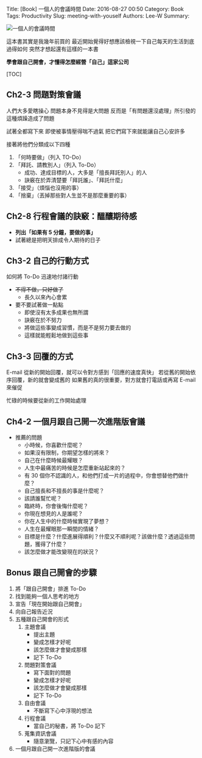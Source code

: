 Title: [Book] 一個人的會議時間
Date: 2016-08-27 00:50
Category: Book
Tags: Productivity
Slug: meeting-with-youself
Authors: Lee-W
Summary:

![一個人的會議時間]({static}/images/books/ZZTHLlJ.jpg)

這本書其實是我幾年前買的
最近開始覺得好想應該檢視一下自己每天的生活到底過得如何
突然才想起還有這樣的一本書

**學會跟自己開會，才懂得怎麼經營「自己」這家公司**

<!--more-->

[TOC]

## Ch2-3 問題對策會議

人們大多愛瞎操心
問題本身不見得是大問題
反而是「有問題還沒處理」所引發的這種煩躁造成了問題

試著全都寫下來
即使被事情壓得喘不過氣
把它們寫下來就能讓自己心安許多

接著將他們分類成以下四種

1. 「何時要做」（列入 TO-Do）
2. 「拜託、請教別人」（列入 To-Do）
    * 成功、達成目標的人，大多是「擅長拜託別人」的人
    * 訣竅在於弄清楚要「拜託誰」、「拜託什麼」
3. 「接受」（煩惱也沒用的事）
4. 「捨棄」（丟掉那些對人生並不是那麼重要的事）

## Ch2-8 行程會議的訣竅：醞釀期待感

* **列出「如果有 5 分鐘，要做的事」**
* 試著總是把明天排成令人期待的日子

## Ch3-2 自己的行動方式

如何將 To-Do 迅速地付諸行動

* ~~不得不做，只好做了~~
    * 長久以來內心會累
* 要不要試著做一點點
    * 即使沒有太多成果也無所謂
    * 訣竅在於不努力
    * 將做這些事變成習慣，而是不是努力要去做的
    * 這樣就能輕鬆地做到這些事

## Ch3-3 回覆的方式

E-mail 從新的開始回覆，就可以令對方感到「回應的速度真快」
若從舊的開始依序回覆，新的就會變成舊的
如果舊的真的很重要，對方就會打電話或再寫 E-mail 來催促

忙碌的時候要從新的工作開始處理

## Ch4-2 一個月跟自己開一次進階版會議

* 推薦的問題
    * 小時候，你喜歡什麼呢？
    * 如果沒有限制，你期望怎樣的將來？
    * 自己在什麼時候最耀眼？
    * 人生中最痛苦的時候是怎麼重新站起來的？
    * 有 30 個你不認識的人，和他們打成一片的過程中，你會想替他們做什麼？
    * 自己擅長和不擅長的事是什麼呢？
    * 該請誰幫忙呢？
    * 臨終時，你會後悔什麼呢？
    * 你現在想見的人是誰呢？
    * 你在人生中的什麼時候實現了夢想？
    * 人生在最耀眼那一瞬間的情緒？
    * 目標是什麼？什麼進展得順利？什麼又不順利呢？該做什麼？透過這些問題，獲得了什麼？
    * 該怎麼做才能改變現在的狀況？

## Bonus 跟自己開會的步驟

1. 將「跟自己開會」排進 To-Do
2. 找到能夠一個人思考的地方
3. 宣告「現在開始跟自己開會」
4. 向自己報告近況
5. 五種跟自己開會的形式
    1. 主題會議
        * 提出主題
        * 變成怎樣才好呢
        * 該怎麼做才會變成那樣
        * 記下 To-Do
    2. 問題對策會議
        * 寫下面對的問題
        * 變成怎樣才好呢
        * 該怎麼做才會變成那樣
        * 記下 To-Do
    3. 自由會議
        * 不斷寫下心中浮現的想法
    4. 行程會議
        * 當自己的秘書，將 To-Do 記下
    5. 蒐集資訊會議
        * 隨意瀏覽，只記下心中有感的內容
6. 一個月跟自己開一次進階版的會議
